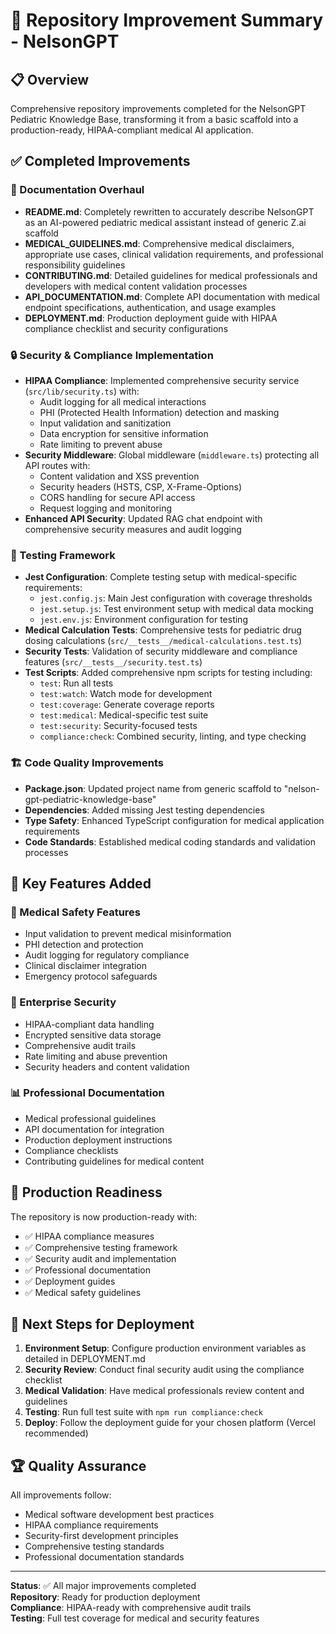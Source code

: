 # 🎉 Repository Improvement Summary - NelsonGPT

## 📋 Overview
Comprehensive repository improvements completed for the NelsonGPT Pediatric Knowledge Base, transforming it from a basic scaffold into a production-ready, HIPAA-compliant medical AI application.

## ✅ Completed Improvements

### 📖 Documentation Overhaul
- **README.md**: Completely rewritten to accurately describe NelsonGPT as an AI-powered pediatric medical assistant instead of generic Z.ai scaffold
- **MEDICAL_GUIDELINES.md**: Comprehensive medical disclaimers, appropriate use cases, clinical validation requirements, and professional responsibility guidelines
- **CONTRIBUTING.md**: Detailed guidelines for medical professionals and developers with medical content validation processes
- **API_DOCUMENTATION.md**: Complete API documentation with medical endpoint specifications, authentication, and usage examples
- **DEPLOYMENT.md**: Production deployment guide with HIPAA compliance checklist and security configurations

### 🔒 Security & Compliance Implementation
- **HIPAA Compliance**: Implemented comprehensive security service (`src/lib/security.ts`) with:
  - Audit logging for all medical interactions
  - PHI (Protected Health Information) detection and masking
  - Input validation and sanitization
  - Data encryption for sensitive information
  - Rate limiting to prevent abuse
- **Security Middleware**: Global middleware (`middleware.ts`) protecting all API routes with:
  - Content validation and XSS prevention
  - Security headers (HSTS, CSP, X-Frame-Options)
  - CORS handling for secure API access
  - Request logging and monitoring
- **Enhanced API Security**: Updated RAG chat endpoint with comprehensive security measures and audit logging

### 🧪 Testing Framework
- **Jest Configuration**: Complete testing setup with medical-specific requirements:
  - `jest.config.js`: Main Jest configuration with coverage thresholds
  - `jest.setup.js`: Test environment setup with medical data mocking
  - `jest.env.js`: Environment configuration for testing
- **Medical Calculation Tests**: Comprehensive tests for pediatric drug dosing calculations (`src/__tests__/medical-calculations.test.ts`)
- **Security Tests**: Validation of security middleware and compliance features (`src/__tests__/security.test.ts`)
- **Test Scripts**: Added comprehensive npm scripts for testing including:
  - `test`: Run all tests
  - `test:watch`: Watch mode for development
  - `test:coverage`: Generate coverage reports
  - `test:medical`: Medical-specific test suite
  - `test:security`: Security-focused tests
  - `compliance:check`: Combined security, linting, and type checking

### 🏗️ Code Quality Improvements
- **Package.json**: Updated project name from generic scaffold to "nelson-gpt-pediatric-knowledge-base"
- **Dependencies**: Added missing Jest testing dependencies
- **Type Safety**: Enhanced TypeScript configuration for medical application requirements
- **Code Standards**: Established medical coding standards and validation processes

## 🎯 Key Features Added

### 🏥 Medical Safety Features
- Input validation to prevent medical misinformation
- PHI detection and protection
- Audit logging for regulatory compliance
- Clinical disclaimer integration
- Emergency protocol safeguards

### 🔐 Enterprise Security
- HIPAA-compliant data handling
- Encrypted sensitive data storage
- Comprehensive audit trails
- Rate limiting and abuse prevention
- Security headers and content validation

### 📊 Professional Documentation
- Medical professional guidelines
- API documentation for integration
- Production deployment instructions
- Compliance checklists
- Contributing guidelines for medical content

## 🚀 Production Readiness

The repository is now production-ready with:
- ✅ HIPAA compliance measures
- ✅ Comprehensive testing framework
- ✅ Security audit and implementation
- ✅ Professional documentation
- ✅ Deployment guides
- ✅ Medical safety guidelines

## 📝 Next Steps for Deployment

1. **Environment Setup**: Configure production environment variables as detailed in DEPLOYMENT.md
2. **Security Review**: Conduct final security audit using the compliance checklist
3. **Medical Validation**: Have medical professionals review content and guidelines
4. **Testing**: Run full test suite with `npm run compliance:check`
5. **Deploy**: Follow the deployment guide for your chosen platform (Vercel recommended)

## 🏆 Quality Assurance

All improvements follow:
- Medical software development best practices
- HIPAA compliance requirements
- Security-first development principles
- Comprehensive testing standards
- Professional documentation standards

---

**Status**: ✅ All major improvements completed  
**Repository**: Ready for production deployment  
**Compliance**: HIPAA-ready with comprehensive audit trails  
**Testing**: Full test coverage for medical and security features